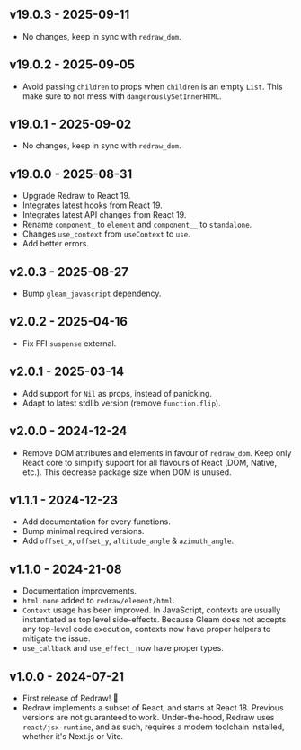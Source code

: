 ## v19.0.3 - 2025-09-11

- No changes, keep in sync with `redraw_dom`.

## v19.0.2 - 2025-09-05

- Avoid passing `children` to props when `children` is an empty `List`. This
  make sure to not mess with `dangerouslySetInnerHTML`.

## v19.0.1 - 2025-09-02

- No changes, keep in sync with `redraw_dom`.

## v19.0.0 - 2025-08-31

- Upgrade Redraw to React 19.
- Integrates latest hooks from React 19.
- Integrates latest API changes from React 19.
- Rename `component_` to `element` and `component__` to `standalone`.
- Changes `use_context` from `useContext` to `use`.
- Add better errors.

## v2.0.3 - 2025-08-27

- Bump `gleam_javascript` dependency.

## v2.0.2 - 2025-04-16

- Fix FFI `suspense` external.

## v2.0.1 - 2025-03-14

- Add support for `Nil` as props, instead of panicking.
- Adapt to latest stdlib version (remove `function.flip`).

## v2.0.0 - 2024-12-24

- Remove DOM attributes and elements in favour of `redraw_dom`. Keep only React
  core to simplify support for all flavours of React (DOM, Native, etc.). This
  decrease package size when DOM is unused.

## v1.1.1 - 2024-12-23

- Add documentation for every functions.
- Bump minimal required versions.
- Add `offset_x`, `offset_y`, `altitude_angle` & `azimuth_angle`.

## v1.1.0 - 2024-21-08

- Documentation improvements.
- `html.none` added to `redraw/element/html`.
- `Context` usage has been improved. In JavaScript, contexts are usually
  instantiated as top level side-effects. Because Gleam does not accepts any
  top-level code execution, contexts now have proper helpers to mitigate the
  issue.
- `use_callback` and `use_effect_` now have proper types.

## v1.0.0 - 2024-07-21

- First release of Redraw! 🎉
- Redraw implements a subset of React, and starts at React 18. Previous versions
  are not guaranteed to work. Under-the-hood, Redraw uses `react/jsx-runtime`,
  and as such, requires a modern toolchain installed, whether it's Next.js or
  Vite.
